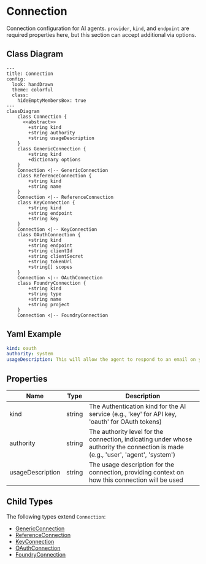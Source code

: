 # Connection

Connection configuration for AI agents.
`provider`, `kind`, and `endpoint` are required properties here,
but this section can accept additional via options.

## Class Diagram

```mermaid
---
title: Connection
config:
  look: handDrawn
  theme: colorful
  class:
    hideEmptyMembersBox: true
---
classDiagram
    class Connection {
      <<abstract>>
        +string kind
        +string authority
        +string usageDescription
    }
    class GenericConnection {
        +string kind
        +dictionary options
    }
    Connection <|-- GenericConnection
    class ReferenceConnection {
        +string kind
        +string name
    }
    Connection <|-- ReferenceConnection
    class KeyConnection {
        +string kind
        +string endpoint
        +string key
    }
    Connection <|-- KeyConnection
    class OAuthConnection {
        +string kind
        +string endpoint
        +string clientId
        +string clientSecret
        +string tokenUrl
        +string[] scopes
    }
    Connection <|-- OAuthConnection
    class FoundryConnection {
        +string kind
        +string type
        +string name
        +string project
    }
    Connection <|-- FoundryConnection
```

## Yaml Example

```yaml
kind: oauth
authority: system
usageDescription: This will allow the agent to respond to an email on your behalf

```

## Properties

| Name | Type | Description |
| ---- | ---- | ----------- |
| kind | string | The Authentication kind for the AI service (e.g., &#39;key&#39; for API key, &#39;oauth&#39; for OAuth tokens)  |
| authority | string | The authority level for the connection, indicating under whose authority the connection is made (e.g., &#39;user&#39;, &#39;agent&#39;, &#39;system&#39;)  |
| usageDescription | string | The usage description for the connection, providing context on how this connection will be used  |

## Child Types

The following types extend `Connection`:

- [GenericConnection](GenericConnection.md)
- [ReferenceConnection](ReferenceConnection.md)
- [KeyConnection](KeyConnection.md)
- [OAuthConnection](OAuthConnection.md)
- [FoundryConnection](FoundryConnection.md)
